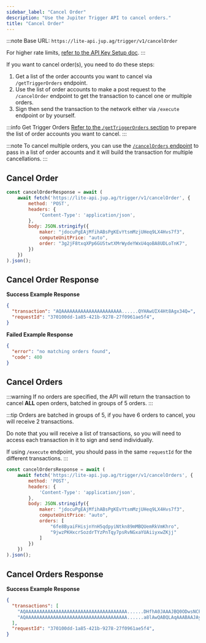 ```yaml
---
sidebar_label: "Cancel Order"
description: "Use the Jupiter Trigger API to cancel orders."
title: "Cancel Order"
---
```


<head>
    <title>Cancel Order</title>
    <meta name="twitter:card" content="summary" />
</head>



:::note
Base URL: `https://lite-api.jup.ag/trigger/v1/cancelOrder`

For higher rate limits, [refer to the API Key Setup doc](/docs/api-setup).
:::

If you want to cancel order(s), you need to do these steps:

1. Get a list of the order accounts you want to cancel via `/getTriggerOrders` endpoint.
2. Use the list of order accounts to make a post request to the `/cancelOrder` endpoint to get the transaction to cancel one or multiple orders.
3. Sign then send the transaction to the network either via `/execute` endpoint or by yourself.

:::info Get Trigger Orders
[Refer to the `/getTriggerOrders` section](/docs/trigger-api/get-trigger-orders) to prepare the list of order accounts you want to cancel.
:::

:::note
To cancel multiple orders, you can use the [`/cancelOrders` endpoint](#cancel-orders) to pass in a list of order accounts and it will build the transaction for multiple cancellations.
:::

## Cancel Order

```jsx
const cancelOrderResponse = await (
    await fetch('https://lite-api.jup.ag/trigger/v1/cancelOrder', {
        method: 'POST',
        headers: {
            'Content-Type': 'application/json',
        },
        body: JSON.stringify({
            maker: "jdocuPgEAjMfihABsPgKEvYtsmMzjUHeq9LX4Hvs7f3",
            computeUnitPrice: "auto",
            order: "3g2jF8txqXPp6GUStwtXMrWydeYWxU4qoBA8UDLoTnK7",
        })
    })
).json();
```

## Cancel Order Response

**Success Example Response**

```json
{
  "transaction": "AQAAAAAAAAAAAAAAAAAAAAAA......QYHAwUIX4Ht8Agx34Q=",
  "requestId": "370100dd-1a85-421b-9278-27f0961ae5f4",
}
```

**Failed Example Response**

```json
{
  "error": "no matching orders found",
  "code": 400
}
```

## Cancel Orders

:::warning
If no orders are specified, the API will return the transaction to cancel **ALL** open orders, batched in groups of 5 orders.
:::

:::tip
Orders are batched in groups of 5, if you have 6 orders to cancel, you will receive 2 transactions.

Do note that you will receive a list of transactions, so you will need to access each transaction in it to sign and send individually.

If using `/execute` endpoint, you should pass in the same `requestId` for the different transactions.
:::

```jsx
const cancelOrdersResponse = await (
    await fetch('https://lite-api.jup.ag/trigger/v1/cancelOrders', {
        method: 'POST',
        headers: {
            'Content-Type': 'application/json',
        },
        body: JSON.stringify({
            maker: "jdocuPgEAjMfihABsPgKEvYtsmMzjUHeq9LX4Hvs7f3",
            computeUnitPrice: "auto",
            orders: [
                "6fe8ByaiFHisjnYnH5qdpyiNtkn89mMBQUemRkVmKhro",
                "9jwzPKHxcrSozdrTYzPnTqy7psRvNGxaYUAiiyxwZKjj"
            ]
        })
    })
).json();
```

## Cancel Orders Response

**Success Example Response**

```json
{
  "transactions": [
    "AQAAAAAAAAAAAAAAAAAAAAAAAAAAAAAAAAAAAAA......DHfhA0JAAAJBQ0ODwsNCF+B7fAIMd+EDQkAAAMCDQ4PCw0IX4Ht8Agx34Q=",
    "AQAAAAAAAAAAAAAAAAAAAAAAAAAAAAAAAAAAAAA......a8lAwQABQLAqAAABAAJAy48AAAAAAAABQkAAAIBBQYHAwUIX4Ht8Agx34Q="
  ],
  "requestId": "370100dd-1a85-421b-9278-27f0961ae5f4",
}
```
